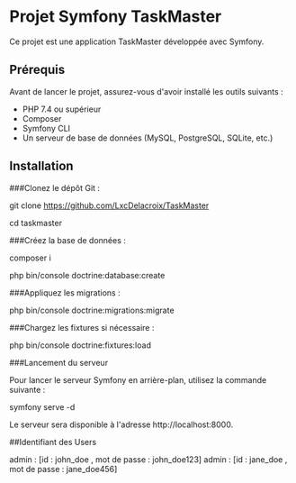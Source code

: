 # Projet Symfony TaskMaster

Ce projet est une application TaskMaster développée avec Symfony.

## Prérequis

Avant de lancer le projet, assurez-vous d'avoir installé les outils suivants :

- PHP 7.4 ou supérieur
- Composer
- Symfony CLI
- Un serveur de base de données (MySQL, PostgreSQL, SQLite, etc.)

## Installation

###Clonez le dépôt Git :

git clone https://github.com/LxcDelacroix/TaskMaster

cd taskmaster
   
###Créez la base de données :

composer i

php bin/console doctrine:database:create

###Appliquez les migrations :

php bin/console doctrine:migrations:migrate

###Chargez les fixtures si nécessaire :

php bin/console doctrine:fixtures:load

###Lancement du serveur

Pour lancer le serveur Symfony en arrière-plan, utilisez la commande suivante :

symfony serve -d

Le serveur sera disponible à l'adresse http://localhost:8000.

##Identifiant des Users

admin : [id : john_doe , mot de passe : john_doe123]
admin : [id : jane_doe , mot de passe : jane_doe456]
